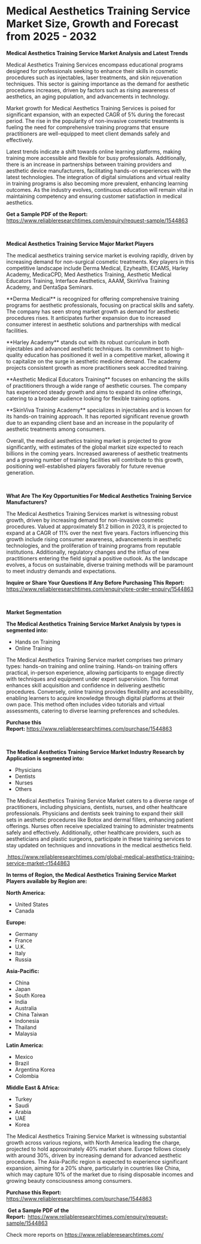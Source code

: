 <p><h1>Medical Aesthetics Training Service Market Size, Growth and Forecast from 2025 - 2032</h1></p><p><strong>Medical Aesthetics Training Service Market Analysis and Latest Trends</strong></p>
<p><p>Medical Aesthetics Training Services encompass educational programs designed for professionals seeking to enhance their skills in cosmetic procedures such as injectables, laser treatments, and skin rejuvenation techniques. This sector is gaining importance as the demand for aesthetic procedures increases, driven by factors such as rising awareness of aesthetics, an aging population, and advancements in technology.</p><p>Market growth for Medical Aesthetics Training Services is poised for significant expansion, with an expected CAGR of 5% during the forecast period. The rise in the popularity of non-invasive cosmetic treatments is fueling the need for comprehensive training programs that ensure practitioners are well-equipped to meet client demands safely and effectively. </p><p>Latest trends indicate a shift towards online learning platforms, making training more accessible and flexible for busy professionals. Additionally, there is an increase in partnerships between training providers and aesthetic device manufacturers, facilitating hands-on experiences with the latest technologies. The integration of digital simulations and virtual reality in training programs is also becoming more prevalent, enhancing learning outcomes. As the industry evolves, continuous education will remain vital in maintaining competency and ensuring customer satisfaction in medical aesthetics.</p></p>
<p><strong>Get a Sample PDF of the Report:&nbsp;</strong> <a href="https://www.reliableresearchtimes.com/enquiry/request-sample/1544863?utm_campaign=2993&utm_medium=2&utm_source=Github&utm_content=ia&utm_term=11032025&utm_id=medical-aesthetics-training-service">https://www.reliableresearchtimes.com/enquiry/request-sample/1544863</a></p>
<p>&nbsp;</p>
<p><strong>Medical Aesthetics Training Service Major Market Players</strong></p>
<p><p>The medical aesthetics training service market is evolving rapidly, driven by increasing demand for non-surgical cosmetic treatments. Key players in this competitive landscape include Derma Medical, Ezyhealth, ECAMS, Harley Academy, MedicaCPD, Med Aesthetics Training, Aesthetic Medical Educators Training, Interface Aesthetics, AAAM, SkinViva Training Academy, and DentaSpa Seminars.</p><p>**Derma Medical** is recognized for offering comprehensive training programs for aesthetic professionals, focusing on practical skills and safety. The company has seen strong market growth as demand for aesthetic procedures rises. It anticipates further expansion due to increased consumer interest in aesthetic solutions and partnerships with medical facilities.</p><p>**Harley Academy** stands out with its robust curriculum in both injectables and advanced aesthetic techniques. Its commitment to high-quality education has positioned it well in a competitive market, allowing it to capitalize on the surge in aesthetic medicine demand. The academy projects consistent growth as more practitioners seek accredited training.</p><p>**Aesthetic Medical Educators Training** focuses on enhancing the skills of practitioners through a wide range of aesthetic courses. The company has experienced steady growth and aims to expand its online offerings, catering to a broader audience looking for flexible training options.</p><p>**SkinViva Training Academy** specializes in injectables and is known for its hands-on training approach. It has reported significant revenue growth due to an expanding client base and an increase in the popularity of aesthetic treatments among consumers.</p><p>Overall, the medical aesthetics training market is projected to grow significantly, with estimates of the global market size expected to reach billions in the coming years. Increased awareness of aesthetic treatments and a growing number of training facilities will contribute to this growth, positioning well-established players favorably for future revenue generation.</p></p>
<p>&nbsp;</p>
<p><strong>What Are The Key Opportunities For Medical Aesthetics Training Service Manufacturers?</strong></p>
<p><p>The Medical Aesthetics Training Services market is witnessing robust growth, driven by increasing demand for non-invasive cosmetic procedures. Valued at approximately $1.2 billion in 2023, it is projected to expand at a CAGR of 11% over the next five years. Factors influencing this growth include rising consumer awareness, advancements in aesthetic technologies, and the proliferation of training programs from reputable institutions. Additionally, regulatory changes and the influx of new practitioners entering the field signal a positive outlook. As the landscape evolves, a focus on sustainable, diverse training methods will be paramount to meet industry demands and expectations.</p></p>
<p><strong>Inquire or Share Your Questions If Any Before Purchasing This Report:</strong> <a href="https://www.reliableresearchtimes.com/enquiry/pre-order-enquiry/1544863?utm_campaign=2993&utm_medium=2&utm_source=Github&utm_content=ia&utm_term=11032025&utm_id=medical-aesthetics-training-service">https://www.reliableresearchtimes.com/enquiry/pre-order-enquiry/1544863</a></p>
<p>&nbsp;</p>
<p><strong>Market Segmentation</strong></p>
<p><strong>The Medical Aesthetics Training Service Market Analysis by types is segmented into:</strong></p>
<p><ul><li>Hands on Training</li><li>Online Training</li></ul></p>
<p><p>The Medical Aesthetics Training Service market comprises two primary types: hands-on training and online training. Hands-on training offers practical, in-person experience, allowing participants to engage directly with techniques and equipment under expert supervision. This format enhances skill acquisition and confidence in delivering aesthetic procedures. Conversely, online training provides flexibility and accessibility, enabling learners to acquire knowledge through digital platforms at their own pace. This method often includes video tutorials and virtual assessments, catering to diverse learning preferences and schedules.</p></p>
<p><strong>Purchase this Report:&nbsp;</strong><a href="https://www.reliableresearchtimes.com/purchase/1544863?utm_campaign=2993&utm_medium=2&utm_source=Github&utm_content=ia&utm_term=11032025&utm_id=medical-aesthetics-training-service">https://www.reliableresearchtimes.com/purchase/1544863</a></p>
<p>&nbsp;</p>
<p><strong>The Medical Aesthetics Training Service Market Industry Research by Application is segmented into:</strong></p>
<p><ul><li>Physicians</li><li>Dentists</li><li>Nurses</li><li>Others</li></ul></p>
<p><p>The Medical Aesthetics Training Service Market caters to a diverse range of practitioners, including physicians, dentists, nurses, and other healthcare professionals. Physicians and dentists seek training to expand their skill sets in aesthetic procedures like Botox and dermal fillers, enhancing patient offerings. Nurses often receive specialized training to administer treatments safely and effectively. Additionally, other healthcare providers, such as aestheticians and plastic surgeons, participate in these training services to stay updated on techniques and innovations in the medical aesthetics field.</p></p>
<p><a href="https://www.reliableresearchtimes.com/global-medical-aesthetics-training-service-market-r1544863?utm_campaign=2993&utm_medium=2&utm_source=Github&utm_content=ia&utm_term=11032025&utm_id=medical-aesthetics-training-service">&nbsp;https://www.reliableresearchtimes.com/global-medical-aesthetics-training-service-market-r1544863</a></p>
<p><strong>In terms of Region, the Medical Aesthetics Training Service Market Players available by Region are:</strong></p>
<p>
    <p> <strong> North America: </strong>
        <ul>
            <li>United States</li>
            <li>Canada</li>
        </ul>
        </p> 
    <p> <strong> Europe: </strong>
        <ul>
            <li>Germany</li>
            <li>France</li>
            <li>U.K.</li>
            <li>Italy</li>
            <li>Russia</li>
        </ul>
        </p> 
    <p> <strong> Asia-Pacific: </strong>
        <ul>
            <li>China</li>
            <li>Japan</li>
            <li>South Korea</li>
            <li>India</li>
            <li>Australia</li>
            <li>China Taiwan</li>
            <li>Indonesia</li>
            <li>Thailand</li>
            <li>Malaysia</li>
        </ul>
        </p> 
    <p> <strong> Latin America: </strong>
        <ul>
            <li>Mexico</li>
            <li>Brazil</li>
            <li>Argentina Korea</li>
            <li>Colombia</li>
        </ul>
        </p> 
    <p> <strong> Middle East & Africa: </strong>
        <ul>
            <li>Turkey</li>
            <li>Saudi</li>
            <li>Arabia</li>
            <li>UAE</li>
            <li>Korea</li>
        </ul>
    </p>
    </p>
<p><p>The Medical Aesthetics Training Service Market is witnessing substantial growth across various regions, with North America leading the charge, projected to hold approximately 40% market share. Europe follows closely with around 30%, driven by increasing demand for advanced aesthetic procedures. The Asia-Pacific region is expected to experience significant expansion, aiming for a 20% share, particularly in countries like China, which may capture 10% of the market due to rising disposable incomes and growing beauty consciousness among consumers.</p></p>
<p><strong>Purchase this Report: </strong><a href="https://www.reliableresearchtimes.com/purchase/1544863?utm_campaign=2993&utm_medium=2&utm_source=Github&utm_content=ia&utm_term=11032025&utm_id=medical-aesthetics-training-service">https://www.reliableresearchtimes.com/purchase/1544863</a></p>
<p>&nbsp;<strong>Get a Sample PDF of the Report:&nbsp;&nbsp;</strong><a href="https://www.reliableresearchtimes.com/enquiry/request-sample/1544863?utm_campaign=2993&utm_medium=2&utm_source=Github&utm_content=ia&utm_term=11032025&utm_id=medical-aesthetics-training-service">https://www.reliableresearchtimes.com/enquiry/request-sample/1544863</a></p>
<p><strong></strong></p>
<p>Check more reports on <a href="https://www.reliableresearchtimes.com/?utm_campaign=2993&utm_medium=2&utm_source=Github&utm_content=ia&utm_term=11032025&utm_id=medical-aesthetics-training-service">https://www.reliableresearchtimes.com/</a></p>